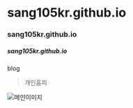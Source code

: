 # sang105kr.github.io
### sang105kr.github.io
##### sang105kr.github.io

blog


> 개인홈피


![메인이미지](https://github.com/sang105kr/sang105kr.github.io/images/main.jpg)

